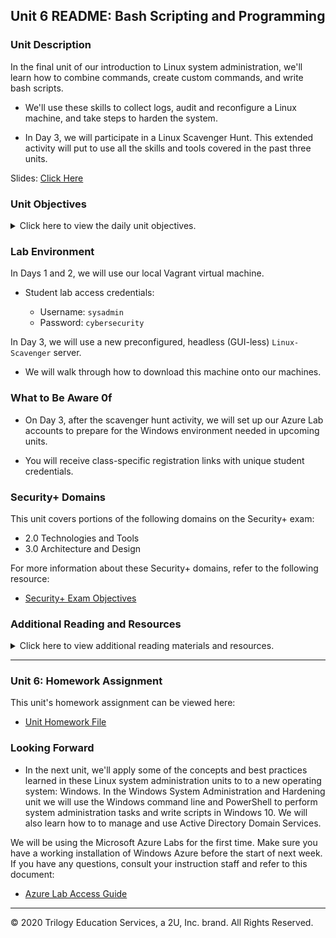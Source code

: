 ## Unit 6 README: Bash Scripting and Programming

### Unit Description

In the final unit of our introduction to Linux system administration, we'll learn how to combine commands, create custom commands, and write bash scripts.

- We'll use these skills to collect logs, audit and reconfigure a Linux machine, and take steps to harden the system. 

- In Day 3, we will participate in a Linux Scavenger Hunt. This extended activity will put to use all the skills and tools covered in the past three units. 

Slides: [Click Here](https://docs.google.com/presentation/d/1R1cLZa_xRXYqOwEHsiyGWP90YndeZmhE8cFmx8tK168/edit#slide=id.g4f80a3047b_0_990)

### Unit Objectives 

<details>
    <summary>Click here to view the daily unit objectives.</summary>

  <br>

- **Day 1:** Advanced Bash

    - Construct compound commands using `&&`, `|`, and file redirects.

    - Create and save alias commands to their `~/.bashrc` file.

    - Edit `$PATH` variables to include a custom `~/scripts` directory.

    - Create simple bash scripts made of a list of commands.


- **Day 2:** Ifs and Lists (Bash Scripting Continued)

    - Read bash and interpret scripts.

    - Use variables in bash scripts.

    - Use `if` statements in bash scripts.

    - Use lists in bash scripts.

    - Iterate through lists with `for` loops to do things like install lists of packages.


- **Day 3:** Linux Scavenger Hunt

    - Connect to a server using SSH. 

    - Use the skills and tools learned during the past three units to complete a Linux Scavenger Hunt. 


</details>


### Lab Environment

In Days 1 and 2, we will use our local Vagrant virtual machine. 

- Student lab access credentials: 

    - Username: `sysadmin`
    - Password: `cybersecurity`

In Day 3, we will use a new preconfigured, headless (GUI-less) `Linux-Scavenger` server.

- We will walk through how to download this machine onto our machines.

### What to Be Aware 0f

- On Day 3, after the scavenger hunt activity, we will set up our Azure Lab accounts to prepare for the Windows environment needed in upcoming units. 

- You will receive class-specific registration links with unique student credentials.


### Security+ Domains

This unit covers portions of the following domains on the Security+ exam:

- 2.0 Technologies and Tools
- 3.0 Architecture and Design

For more information about these Security+ domains, refer to the following resource: 
   - [Security+ Exam Objectives](https://www.comptia.jp/pdf/Security%2B%20SY0-501%20Exam%20Objectives.pdf)


### Additional Reading and Resources

<details> 
<summary> Click here to view additional reading materials and resources. </summary>
</br>

- **Day 1 and 2 Resources**:

    - [Linuxconfig.org: Bash Scripting Tutorial for Beginners](https://linuxconfig.org/bash-scripting-tutorial-for-beginners)

    - [Ryan's Tutorials: Bash Scripting Tutorial](https://ryanstutorials.net/bash-scripting-tutorial/)

    - [Devhints.io: Bash Scripting Cheat Sheet](https://devhints.io/bash)


- **Day 3 Resources**: 

    - [SSH.com: What is the SSH protocol?](https://www.ssh.com/ssh/protocol/)



</details>

---

### Unit 6: Homework Assignment

This unit's homework assignment can be viewed here: 

- [Unit Homework File](../../2-Homework/06-Bash-Scripting-and-Programming/Instructions/README.md)

### Looking Forward 

- In the next unit, we'll apply some of the concepts and best practices learned in these Linux system administration units to to a new operating system: Windows. In the Windows System Administration and Hardening unit we will use the Windows command line and PowerShell to perform system administration tasks and write scripts in Windows 10. We will also learn how to to manage and use Active Directory Domain Services.

We will be using the Microsoft Azure Labs for the first time. Make sure you have a working installation of Windows Azure before the start of next week. If you have any questions, consult your instruction staff and refer to this document: 

- [Azure Lab Access Guide](LabAccessGuide.md)

---

© 2020 Trilogy Education Services, a 2U, Inc. brand. All Rights Reserved.    
